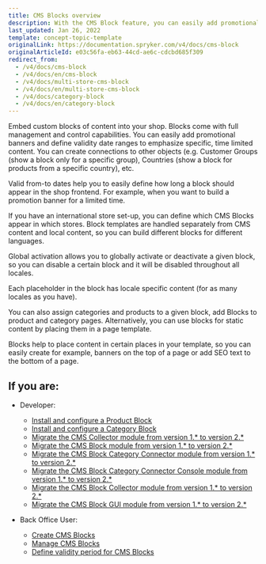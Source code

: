 ```yaml
---
title: CMS Blocks overview
description: With the CMS Block feature, you can easily add promotional banners and define validity date ranges to emphasize specific, time-limited content.
last_updated: Jan 26, 2022
template: concept-topic-template
originalLink: https://documentation.spryker.com/v4/docs/cms-block
originalArticleId: e03c56fa-eb63-44cd-ae6c-cdcbd685f309
redirect_from:
  - /v4/docs/cms-block
  - /v4/docs/en/cms-block
  - /v4/docs/multi-store-cms-block
  - /v4/docs/en/multi-store-cms-block
  - /v4/docs/category-block
  - /v4/docs/en/category-block
---
```


Embed custom blocks of content into your shop. Blocks come with full management and control capabilities. You can easily add promotional banners and define validity date ranges to emphasize specific, time limited content. You can create connections to other objects (e.g. Customer Groups (show a block only for a specific group), Countries (show a block for products from a specific country), etc.

Valid from-to dates help you to easily define how long a block should appear in the shop frontend. For example, when you want to build a promotion banner for a limited time.

If you have an international store set-up, you can define which CMS Blocks appear in which stores. Block templates are handled separately from CMS content and local content, so you can build different blocks for different languages.

Global activation allows you to globally activate or deactivate a given block, so you can disable a certain block and it will be disabled throughout all locales.

Each placeholder in the block has locale specific content (for as many locales as you have).

You can also assign categories and products to a given block, add Blocks to product and category pages. Alternatively, you can use blocks for static content by placing them in a page template.

Blocks help to place content in certain places in your template, so you can easily create for example, banners on the top of a page or add SEO text to the bottom of a page.

## If you are:

- Developer:
    - [Install and configure a Product Block](/docs/scos/dev/feature-integration-guides/{{page.version}}/installing-the-product-cms-block.html)
    - [Install and configure a Category Block](/docs/scos/dev/feature-integration-guides/{{page.version}}/installing-the-category-cms-blocks.html)
    - [Migrate the CMS Collector module from version 1.* to version 2.*](/docs/scos/dev/module-migration-guides/migration-guide-cmscollector.html)
    - [Migrate the CMS Block module from version 1.* to version 2.*](/docs/scos/dev/module-migration-guides/migration-guide-cmsblock.html#upgrading-from-version-1-to-version-2)
    - [Migrate the CMS Block Category Connector module from version 1.* to version 2.*](/docs/scos/dev/module-migration-guides/migration-guide-cms-block-category-connector.html)
    - [Migrate the CMS Block Category Connector Console module from version 1.* to version 2.*](/docs/scos/dev/module-migration-guides/migration-guide-cmsblockcategoryconnector-migration-console.html)
    - [Migrate the CMS Block Collector  module from version 1.* to version 2.*](/docs/scos/dev/module-migration-guides/migration-guide-cms-block-collector.html)
    - [Migrate the CMS Block GUI  module from version 1.* to version 2.*](/docs/scos/dev/module-migration-guides/migration-guide-cmsblockgui.html)

- Back Office User:
    - [Create CMS Blocks](/docs/scos/user/back-office-user-guides/{{page.version}}/content/blocks/creating-cms-blocks.html)
    - [Manage CMS Blocks](/docs/scos/user/back-office-user-guides/{{page.version}}/content/blocks/managing-cms-blocks.html)
    - [Define validity period for CMS Blocks](/docs/scos/user/back-office-user-guides/{{page.version}}/content/blocks/defining-validity-period-for-cms-blocks.html)
